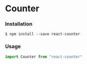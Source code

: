 # Counter

### Installation

```shell
$ npm install --save react-counter
```

### Usage

```javascript
import Counter from "react-counter"
```